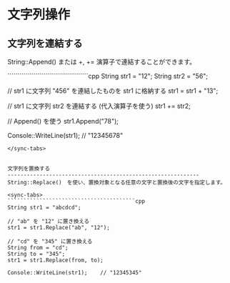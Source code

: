 文字列操作
===============================================================================

文字列を連結する
------------------------------------------------------------
String::Append() または +, += 演算子で連結することができます。


<sync-tabs>
````````````````````````````````````````cpp
String str1 = "12";
String str2 = "56";

// str1 に文字列 "456" を連結したものを str1 に格納する
str1 = str1 + "13";

// str1 に文字列 str2 を連結する (代入演算子を使う)
str1 += str2;

// Append() を使う
str1.Append("78");

Console::WriteLine(str1);    // "12345678"
````````````````````````````````````````
</sync-tabs>


文字列を置換する
------------------------------------------------------------
String::Replace()　を使い、置換対象となる任意の文字と置換後の文字を指定します。

<sync-tabs>
````````````````````````````````````````cpp
String str1 = "abcdcd";

// "ab" を "12" に置き換える
str1 = str1.Replace("ab", "12");

// "cd" を "345" に置き換える
String from = "cd";
String to = "345";
str1 = str1.Replace(from, to);

Console::WriteLine(str1);    // "12345345"
````````````````````````````````````````
</sync-tabs>
